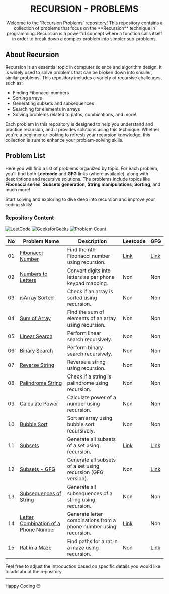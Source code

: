 <h1 align='center'>RECURSION - PROBLEMS</h1>

<p align='center'>
Welcome to the 'Recursion Problems' repository! This repository contains a collection of problems that focus on the **Recursion** technique in programming. Recursion is a powerful concept where a function calls itself in order to break down a complex problem into simpler sub-problems.
</p>

## About Recursion

Recursion is an essential topic in computer science and algorithm design. It is widely used to solve problems that can be broken down into smaller, similar problems. This repository includes a variety of recursive challenges, such as:

- Finding Fibonacci numbers
- Sorting arrays
- Generating subsets and subsequences
- Searching for elements in arrays
- Solving problems related to paths, combinations, and more!

Each problem in this repository is designed to help you understand and practice recursion, and it provides solutions using this technique. Whether you're a beginner or looking to refresh your recursion knowledge, this collection is sure to enhance your problem-solving skills.

## Problem List

Here you will find a list of problems organized by topic. For each problem, you'll find both **Leetcode** and **GFG** links (where available), along with descriptions and recursive solutions. The problems include topics like **Fibonacci series**, **Subsets generation**, **String manipulations**, **Sorting**, and much more!

Start solving and exploring to dive deep into recursion and improve your coding skills!

### Repository Content

<p>
<img src="https://img.shields.io/badge/problems%20count-03-orange?logo=leetcode" alt="LeetCode">
<img src="https://img.shields.io/badge/problems%20count-04-darkgreen?logo=geeksforGeeks" alt="GeeksforGeeks">
<img src="https://img.shields.io/badge/total%20problems%20count-15-blue" alt="Problem Count"> 
</p>


| No  | Problem Name                          | Description                                                      | Leetcode | GFG |
|-----|----------------------------------------|------------------------------------------------------------------|----------|-----|
| 01  | [Fibonacci Number](https://github.com/JawadSher/DSA-LeetCode-GFG-Problems-Repository/tree/main/11%20-%20Recursion%20Problems/01%20-%20Fibonacci%20Number)                       | Find the nth Fibonacci number using recursion.                   | [Link](https://leetcode.com/problems/fibonacci-number/) | [Link](https://www.geeksforgeeks.org/program-for-nth-fibonacci-number/) |
| 02  | [Numbers to Letters](https://github.com/JawadSher/DSA-LeetCode-GFG-Problems-Repository/tree/main/11%20-%20Recursion%20Problems/02%20-%20Numbers%20to%20Letters)                     | Convert digits into letters as per phone keypad mapping.         | Non | Non |
| 03  | [isArray Sorted](https://github.com/JawadSher/DSA-LeetCode-GFG-Problems-Repository/tree/main/11%20-%20Recursion%20Problems/03%20-%20isArray%20Sorted)                        | Check if an array is sorted using recursion.                     | Non | Non |
| 04  | [Sum of Array](https://github.com/JawadSher/DSA-LeetCode-GFG-Problems-Repository/tree/main/11%20-%20Recursion%20Problems/04%20-%20Sum%20of%20Array)                          | Find the sum of elements of an array using recursion.            | Non | Non |
| 05  | [Linear Search](https://github.com/JawadSher/DSA-LeetCode-GFG-Problems-Repository/tree/main/11%20-%20Recursion%20Problems/05%20-%20Linear%20Search)                         | Perform linear search recursively.                                | Non | Non |
| 06  | [Binary Search](https://github.com/JawadSher/DSA-LeetCode-GFG-Problems-Repository/tree/main/11%20-%20Recursion%20Problems/06%20-%20Binary%20Search)                         | Perform binary search recursively.                                |Non| Non |
| 07  | [Reverse String](https://github.com/JawadSher/DSA-LeetCode-GFG-Problems-Repository/tree/main/11%20-%20Recursion%20Problems/07%20-%20Reverse%20String)                        | Reverse a string using recursion.                                | Non | Non |
| 08  | [Palindrome String](https://github.com/JawadSher/DSA-LeetCode-GFG-Problems-Repository/tree/main/11%20-%20Recursion%20Problems/08%20-%20Palindrome%20String)                     | Check if a string is palindrome using recursion.                  | Non | Non |
| 09  | [Calculate Power](https://github.com/JawadSher/DSA-LeetCode-GFG-Problems-Repository/tree/main/11%20-%20Recursion%20Problems/09%20-%20Calculate%20Power)                        | Calculate power of a number using recursion.                     | Non |Non |
| 10  | [Bubble Sort](https://github.com/JawadSher/DSA-LeetCode-GFG-Problems-Repository/tree/main/11%20-%20Recursion%20Problems/10%20-%20Bubble%20Sort)                           | Sort an array using bubble sort recursively.                      | Non | Non |
| 11  | [Subsets](https://github.com/JawadSher/DSA-LeetCode-GFG-Problems-Repository/tree/main/11%20-%20Recursion%20Problems/11%20-%20Subsets)                               | Generate all subsets of a set using recursion.                    | [Link](https://leetcode.com/problems/subsets/) | [Link](https://www.geeksforgeeks.org/subset-sum-problem/) |
| 12  | [Subsets - GFG](https://github.com/JawadSher/DSA-LeetCode-GFG-Problems-Repository/tree/main/11%20-%20Recursion%20Problems/12%20-%20Subsets%20-%20GFG)                         | Generate all subsets of a set using recursion (GFG version).     | Non | [Link](https://www.geeksforgeeks.org/subsets-of-a-set/) |
| 13  | [Subsequences of String](https://github.com/JawadSher/DSA-LeetCode-GFG-Problems-Repository/tree/main/11%20-%20Recursion%20Problems/13%20-%20Subsequences%20of%20String)                | Generate all subsequences of a string using recursion.            | Non | Non |
| 14  | [Letter Combination of a Phone Number](https://github.com/JawadSher/DSA-LeetCode-GFG-Problems-Repository/tree/main/11%20-%20Recursion%20Problems/14%20-%20Letter%20Combination%20of%20a%20Phone%20Number)  | Generate letter combinations from a phone number using recursion. | [Link](https://leetcode.com/problems/letter-combinations-of-a-phone-number/) | Non |
| 15  | [Rat in a Maze](https://github.com/JawadSher/DSA-LeetCode-GFG-Problems-Repository/tree/main/11%20-%20Recursion%20Problems/15%20-%20Rat%20in%20a%20Maze)                         | Find paths for a rat in a maze using recursion.                   | Non | [Link](https://www.geeksforgeeks.org/problems/rat-in-a-maze-problem/1) |

Feel free to adjust the introduction based on specific details you would like to add about the repository.

---
Happy Coding 😊
